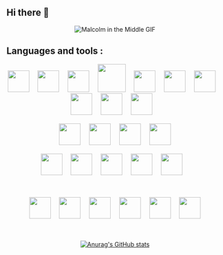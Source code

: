 ## Hi there 👋

<div align="center">

![Malcolm in the Middle GIF](https://media.giphy.com/media/AAZWN2T2rmMFxqIfzw/giphy.gif)

<!--
**ModusGit/ModusGit** is a ✨ _special_ ✨ repository because its `README.md` (this file) appears on your GitHub profile.

Here are some ideas to get you started:

- 🔭 I’m currently working on ...
- 🌱 I’m currently learning ...
- 👯 I’m looking to collaborate on ...
- 🤔 I’m looking for help with ...
- 💬 Ask me about ...
- 📫 How to reach me: ...
- 😄 Pronouns: ...
- ⚡ Fun fact: ...
-->
</div>

## Languages and tools :

<div align="center">
<img width='50px' src="https://cdn.jsdelivr.net/gh/devicons/devicon@latest/icons/html5/html5-original.svg" /> &nbsp; &nbsp; <img width='50px' src="https://cdn.jsdelivr.net/gh/devicons/devicon@latest/icons/css3/css3-original.svg" /> &nbsp; &nbsp; <img width='50px' src="https://cdn.jsdelivr.net/gh/devicons/devicon@latest/icons/javascript/javascript-original.svg" /> &nbsp; &nbsp; <img width='65px' src="https://cdn.jsdelivr.net/gh/devicons/devicon@latest/icons/php/php-original.svg" /> &nbsp; &nbsp; <img width='50px' src="https://cdn.jsdelivr.net/gh/devicons/devicon@latest/icons/mysql/mysql-original.svg" /> &nbsp; &nbsp; <img width='50px' src="https://static-00.iconduck.com/assets.00/symfony-icon-512x512-chy9bgu3.png" /> &nbsp; &nbsp; <img width='50px' src="https://cdn.jsdelivr.net/gh/devicons/devicon@latest/icons/laravel/laravel-original.svg" /> &nbsp; &nbsp; <img width='50px' src="https://cdn.jsdelivr.net/gh/devicons/devicon@latest/icons/react/react-original.svg" /> &nbsp; &nbsp; <img width='50px' src="https://cdn.jsdelivr.net/gh/devicons/devicon@latest/icons/swift/swift-original.svg" /> &nbsp; &nbsp; <img width='50px' src="https://cdn.jsdelivr.net/gh/devicons/devicon@latest/icons/go/go-original-wordmark.svg" /> &nbsp; &nbsp; 
  <br> <br> 
<img width='50px' src="https://cdn.jsdelivr.net/gh/devicons/devicon@latest/icons/java/java-original.svg" /> &nbsp; &nbsp; <img width='50px' src="https://cdn.jsdelivr.net/gh/devicons/devicon@latest/icons/spring/spring-original.svg" /> &nbsp; &nbsp; <img width='50px' src="https://cdn.jsdelivr.net/gh/devicons/devicon@latest/icons/angularjs/angularjs-original.svg" /> &nbsp; &nbsp; <img width='50px' src="https://cdn.jsdelivr.net/gh/devicons/devicon@latest/icons/bootstrap/bootstrap-original.svg" />     
  <br> <br> 
<img width='50px' src="https://cdn.jsdelivr.net/gh/devicons/devicon@latest/icons/vscode/vscode-original.svg" /> &nbsp; &nbsp; <img width='50px' src="https://cdn.jsdelivr.net/gh/devicons/devicon@latest/icons/xcode/xcode-original.svg" /> &nbsp; &nbsp; <img width='50px' src="https://cdn.jsdelivr.net/gh/devicons/devicon@latest/icons/phpstorm/phpstorm-original.svg" /> &nbsp; &nbsp; <img width='50px' src="https://cdn.jsdelivr.net/gh/devicons/devicon@latest/icons/eclipse/eclipse-original.svg" /> &nbsp; &nbsp; <img width='50px' src="https://cdn.jsdelivr.net/gh/devicons/devicon@latest/icons/intellij/intellij-original.svg" /> &nbsp; &nbsp;
          
  <br> <br>
<img width='50px' src="https://cdn.jsdelivr.net/gh/devicons/devicon@latest/icons/git/git-original.svg" /> &nbsp; &nbsp; <img width='50px' src="https://cdn.jsdelivr.net/gh/devicons/devicon@latest/icons/postman/postman-original.svg" /> &nbsp; &nbsp; <img width='50px' src="https://cdn.jsdelivr.net/gh/devicons/devicon@latest/icons/figma/figma-original.svg" /> &nbsp; &nbsp; <img width='50px' src="https://cdn.jsdelivr.net/gh/devicons/devicon@latest/icons/trello/trello-original.svg" /> &nbsp; &nbsp; <img width='50px' src="https://cdn.jsdelivr.net/gh/devicons/devicon@latest/icons/jira/jira-original.svg" /> &nbsp; &nbsp; <img width='50px' src="https://cdn.jsdelivr.net/gh/devicons/devicon@latest/icons/notion/notion-original.svg" />
<br>
<br>
<br>
  
[![Anurag's GitHub stats](https://github-readme-stats.vercel.app/api?username=modusGit&show_icons=true&hide_border=false&title_color=3B1F94f&icon_color=FFE500&bg_color=09131B&text_color=ffffff&border_color=0c1a25)](https://github.com/anuraghazra/github-readme-stats)

</div>

